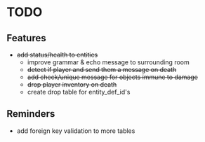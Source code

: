 # TODO
## Features
* ~~add status/health to entities~~
  * improve grammar & echo message to surrounding room
  * ~~detect if player and send them a message on death~~
  * ~~add check/unique message for objects immune to damage~~
  * ~~drop player inventory on death~~
  * create drop table for entity_def_id's

## Reminders
* add foreign key validation to more tables
